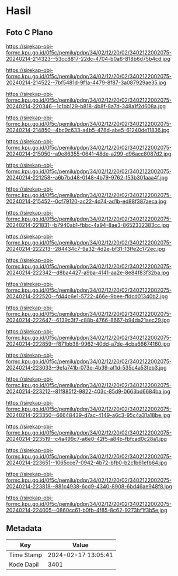 # Hasil

## Foto C Plano

https://sirekap-obj-formc.kpu.go.id/0f5c/pemilu/pdpr/34/02/12/20/02/3402122002075-20240214-214323--53cc8817-22dc-4704-b0a6-818b6d75b4cd.jpg

https://sirekap-obj-formc.kpu.go.id/0f5c/pemilu/pdpr/34/02/12/20/02/3402122002075-20240214-214522--7bf5481d-9f1a-4479-8f87-3a087929ae35.jpg

https://sirekap-obj-formc.kpu.go.id/0f5c/pemilu/pdpr/34/02/12/20/02/3402122002075-20240214-220346--1c1bb129-b818-4b8f-8a7d-348a1f2d608a.jpg

https://sirekap-obj-formc.kpu.go.id/0f5c/pemilu/pdpr/34/02/12/20/02/3402122002075-20240214-214850--4bc9c633-a4b5-478d-abe5-61240de11836.jpg

https://sirekap-obj-formc.kpu.go.id/0f5c/pemilu/pdpr/34/02/12/20/02/3402122002075-20240214-215050--a9e86355-0641-48de-a299-d96acc8087d2.jpg

https://sirekap-obj-formc.kpu.go.id/0f5c/pemilu/pdpr/34/02/12/20/02/3402122002075-20240214-221258--a6b7bd48-0148-4b79-9762-f53b301aaa4f.jpg

https://sirekap-obj-formc.kpu.go.id/0f5c/pemilu/pdpr/34/02/12/20/02/3402122002075-20240214-215452--0cf79120-ac22-4d74-ad1b-ed88f387aeca.jpg

https://sirekap-obj-formc.kpu.go.id/0f5c/pemilu/pdpr/34/02/12/20/02/3402122002075-20240214-221831--b7940ab1-fbbc-4a94-8ae3-8652332383cc.jpg

https://sirekap-obj-formc.kpu.go.id/0f5c/pemilu/pdpr/34/02/12/20/02/3402122002075-20240214-222213--284434c7-9a32-4d2e-bf31-13ffe2c172ec.jpg

https://sirekap-obj-formc.kpu.go.id/0f5c/pemilu/pdpr/34/02/12/20/02/3402122002075-20240214-222342--d8ba4427-a9ba-4141-aa2e-8e84f83f32ba.jpg

https://sirekap-obj-formc.kpu.go.id/0f5c/pemilu/pdpr/34/02/12/20/02/3402122002075-20240214-222520--fd44c6e1-5722-466e-9bee-ffdcd01340b2.jpg

https://sirekap-obj-formc.kpu.go.id/0f5c/pemilu/pdpr/34/02/12/20/02/3402122002075-20240214-222647--6139c3f7-c88b-4766-8667-b94da21aec29.jpg

https://sirekap-obj-formc.kpu.go.id/0f5c/pemilu/pdpr/34/02/12/20/02/3402122002075-20240214-222859--f871bb38-9962-40dd-a7de-4cba66674160.jpg

https://sirekap-obj-formc.kpu.go.id/0f5c/pemilu/pdpr/34/02/12/20/02/3402122002075-20240214-223033--9efa741b-073e-4b39-af1d-535c4a53feb3.jpg

https://sirekap-obj-formc.kpu.go.id/0f5c/pemilu/pdpr/34/02/12/20/02/3402122002075-20240214-223212--81f885f2-9822-403c-85d9-0663bd6684ba.jpg

https://sirekap-obj-formc.kpu.go.id/0f5c/pemilu/pdpr/34/02/12/20/02/3402122002075-20240214-223350--66648439-d7ac-4149-a6c3-95c4a31a18be.jpg

https://sirekap-obj-formc.kpu.go.id/0f5c/pemilu/pdpr/34/02/12/20/02/3402122002075-20240214-223519--c4a499c7-a6e0-42f5-a84b-fbfcad0c28a1.jpg

https://sirekap-obj-formc.kpu.go.id/0f5c/pemilu/pdpr/34/02/12/20/02/3402122002075-20240214-223651--1065cce7-0942-4b72-bfb0-b2c1b61efb64.jpg

https://sirekap-obj-formc.kpu.go.id/0f5c/pemilu/pdpr/34/02/12/20/02/3402122002075-20240214-223818--881c4938-6cd9-4340-8908-6bd46ae948f8.jpg

https://sirekap-obj-formc.kpu.go.id/0f5c/pemilu/pdpr/34/02/12/20/02/3402122002075-20240214-224005--0860cc61-b0fb-4f85-8c62-9273bf1f3b5e.jpg


## Metadata

| Key        | Value               |
| ---------- | ------------------- |
| Time Stamp | 2024-02-17 13:05:41 |
| Kode Dapil | 3401                |



